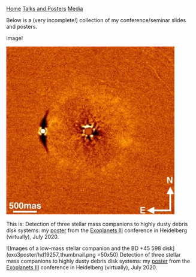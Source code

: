 [Home](https://ecmatthews.github.io/) [Talks and Posters](https://ecmatthews.github.io/slides) [Media](https://ecmatthews.github.io/media)


Below is a (very incomplete!) collection of my conference/seminar slides and posters.


image! 

![Images of a low-mass stellar companion and the BD +45 598 disk](exo3poster/hd19257_thumbnail.png) 

This is: Detection of three stellar mass companions to highly dusty debris disk systems: my [poster](https://ecmatthews.github.io/exo3poster/exo3_poster.html) from the [Exoplanets III](https://hdconfsys.zah.uni-heidelberg.de/exoplanets3/index.php) conference in Heidelberg (virtually), July 2020.

![Images of a low-mass stellar companion and the BD +45 598 disk](exo3poster/hd19257_thumbnail.png =50x50) Detection of three stellar mass companions to highly dusty debris disk systems: my [poster](https://ecmatthews.github.io/exo3poster/exo3_poster.html) from the [Exoplanets III](https://hdconfsys.zah.uni-heidelberg.de/exoplanets3/index.php) conference in Heidelberg (virtually), July 2020.




